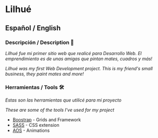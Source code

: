 # Lilhué 

## Español / English

### Descripción / Description 🚀

_Lilhué fue mi primer sitio web que realicé para Desarrollo Web. El emprendimiento es de unas amigas que pintan mates, cuadros y más!_

_Lilhué was my first Web Development project. This is my friend's small business, they paint mates and more!_

### Herramientas / Tools 🛠️

_Estas son las herramientas que utilicé para mi proyecto_

_These are some of the tools I've used for my project_

* [Boostrap](https://getbootstrap.com/) - Grids and Framework
* [SASS](https://sass-lang.com/) - CSS extension
* [AOS](https://michalsnik.github.io/aos/) - Animations
